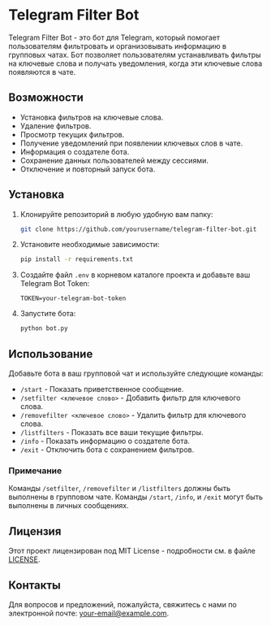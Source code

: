 # Telegram Filter Bot

Telegram Filter Bot - это бот для Telegram, который помогает пользователям фильтровать и организовывать информацию в групповых чатах. Бот позволяет пользователям устанавливать фильтры на ключевые слова и получать уведомления, когда эти ключевые слова появляются в чате.

## Возможности

- Установка фильтров на ключевые слова.
- Удаление фильтров.
- Просмотр текущих фильтров.
- Получение уведомлений при появлении ключевых слов в чате.
- Информация о создателе бота.
- Сохранение данных пользователей между сессиями.
- Отключение и повторный запуск бота.

## Установка

1. Клонируйте репозиторий в любую удобную вам папку:
    ```bash
    git clone https://github.com/yourusername/telegram-filter-bot.git
    ```

2. Установите необходимые зависимости:
    ```bash
    pip install -r requirements.txt
    ```

3. Создайте файл `.env` в корневом каталоге проекта и добавьте ваш Telegram Bot Token:
    ```env
    TOKEN=your-telegram-bot-token
    ```

4. Запустите бота:
    ```bash
    python bot.py
    ```

## Использование

Добавьте бота в ваш групповой чат и используйте следующие команды:

- `/start` - Показать приветственное сообщение.
- `/setfilter <ключевое слово>` - Добавить фильтр для ключевого слова.
- `/removefilter <ключевое слово>` - Удалить фильтр для ключевого слова.
- `/listfilters` - Показать все ваши текущие фильтры.
- `/info` - Показать информацию о создателе бота.
- `/exit` - Отключить бота с сохранением фильтров.

### Примечание

Команды `/setfilter`, `/removefilter` и `/listfilters` должны быть выполнены в групповом чате. Команды `/start`, `/info`, и `/exit` могут быть выполнены в личных сообщениях.

## Лицензия

Этот проект лицензирован под MIT License - подробности см. в файле [LICENSE](LICENSE).

## Контакты

Для вопросов и предложений, пожалуйста, свяжитесь с нами по электронной почте: [your-email@example.com](mailto:your-email@example.com).
